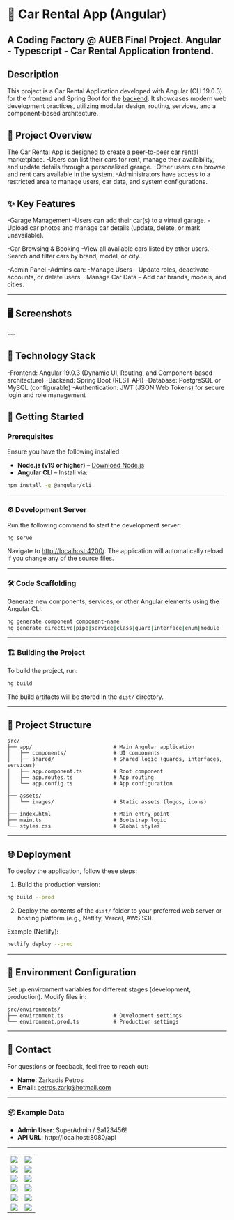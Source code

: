 # 🚗 Car Rental App (Angular)

## A Coding Factory @ AUEB Final Project. Angular - Typescript - Car Rental Application frontend.

## Description

This project is a Car Rental Application developed with Angular (CLI 19.0.3) for the frontend and Spring Boot for the [backend](https:///README.md). It showcases modern web development practices, utilizing modular design, routing, services, and a component-based architecture.

## 🎯 Project Overview
The Car Rental App is designed to create a peer-to-peer car rental marketplace.
-Users can list their cars for rent, manage their availability, and update details through a personalized garage.
-Other users can browse and rent cars available in the system.
-Administrators have access to a restricted area to manage users, car data, and system configurations.

## ✨ Key Features
-Garage Management
  -Users can add their car(s) to a virtual garage.
  -Upload car photos and manage car details (update, delete, or mark unavailable).

-Car Browsing & Booking
  -View all available cars listed by other users.
  -Search and filter cars by brand, model, or city.

-Admin Panel
  -Admins can:
    -Manage Users – Update roles, deactivate accounts, or delete users.
    -Manage Car Data – Add car brands, models, and cities.

---

## 🖥️ Screenshots
<table>
  <tr>
    <td><img src='src/assets/screenshots/Welcome.png alt='Image 1'></td>
    <td><img src='src/assets/screenshots/Register.png alt='Image 2'></td>
  </tr>
  <tr>
    <td><img src='src/assets/screenshots/Login.png alt='Image 3'></td>
    <td><img src='src/assets/screenshots/Home.png alt='Image 4'></td>
  </tr>
  <tr>
    <td><img src='src/assets/screenshots/Search2.png alt='Image 5'></td>
    <td><img src='src/assets/screenshots/Garage.png alt='Image 6'></td>
  </tr>
  <tr>
    <td><img src='src/assets/screenshots/Entity_Manager.png alt='Image 7'></td>
    <td><img src='src/assets/screenshots/Users.png alt='Image 8'></td>
  </tr>
  <tr>
    <td><img src='src/assets/screenshots/Brands.png alt='Image 9'></td>
    <td><img src='src/assets/screenshots/Models.png alt='Image 10'></td>
  </tr>
  <tr>
    <td><img src='src/assets/screenshots/Cities.png alt='Image 9'></td>
    <td><img src='src/assets/screenshots/Garage2.png alt='Image 10'></td>
  </tr>
---

## 🔧 Technology Stack
-Frontend: Angular 19.0.3 (Dynamic UI, Routing, and Component-based architecture)
-Backend: Spring Boot (REST API)
-Database: PostgreSQL or MySQL (configurable)
-Authentication: JWT (JSON Web Tokens) for secure login and role management

## 🚀 Getting Started

### Prerequisites
Ensure you have the following installed:
- **Node.js (v19 or higher)** – [Download Node.js](https://nodejs.org/)
- **Angular CLI** – Install via:
```bash
npm install -g @angular/cli
```

---

### ⚙️ Development Server
Run the following command to start the development server:
```bash
ng serve
```
Navigate to [http://localhost:4200/](http://localhost:4200/). The application will automatically reload if you change any of the source files.

---

### 🛠️ Code Scaffolding
Generate new components, services, or other Angular elements using the Angular CLI:
```bash
ng generate component component-name
ng generate directive|pipe|service|class|guard|interface|enum|module
```

---

### 🏗️ Building the Project
To build the project, run:
```bash
ng build
```
The build artifacts will be stored in the `dist/` directory.

---

## 📂 Project Structure
```
src/
├── app/                          # Main Angular application
│   ├── components/               # UI components
│   ├── shared/                   # Shared logic (guards, interfaces, services)
│   ├── app.component.ts          # Root component
│   ├── app.routes.ts             # App routing
│   └── app.config.ts             # App configuration
│
├── assets/                        
│   └── images/                   # Static assets (logos, icons)
│
├── index.html                    # Main entry point
├── main.ts                       # Bootstrap logic
└── styles.css                    # Global styles
```

---

## 🌐 Deployment

To deploy the application, follow these steps:
1. Build the production version:
```bash
ng build --prod
```
2. Deploy the contents of the `dist/` folder to your preferred web server or hosting platform (e.g., Netlify, Vercel, AWS S3).

Example (Netlify):
```bash
netlify deploy --prod
```

---

## 📄 Environment Configuration
Set up environment variables for different stages (development, production). Modify files in:
```
src/environments/
├── environment.ts                # Development settings
└── environment.prod.ts           # Production settings
```

---

## 📧 Contact
For questions or feedback, feel free to reach out:
- **Name**: Zarkadis Petros
- **Email**: petros.zark@hotmail.com

---

### 📦 Example Data
- **Admin User**: SuperAdmin / Sa123456!
- **API URL**: http://localhost:8080/api

---
